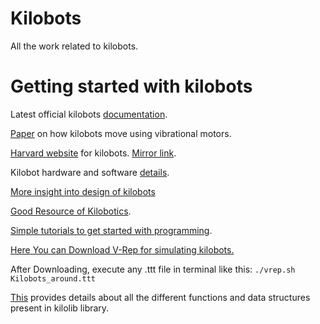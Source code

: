 # Kilobots
All the work related to kilobots.
# Getting started with kilobots
Latest official kilobots [documentation](https://www.k-team.com/mobile-robotics-products/kilobot).

[Paper](http://csl-ep.mech.ntua.gr/pdf_ps/ICRA206.pdf) on how kilobots move using vibrational motors.

[Harvard website](https://ssr.seas.harvard.edu/kilobots) for kilobots. [Mirror link](http://www.eecs.harvard.edu/ssr/projects/progSA/kilobot.html).

Kilobot hardware and software [details](https://projects.iq.harvard.edu/files/ssr/files/kilobot_documents.zip).  

[More insight into design of kilobots](https://github.com/Swarm-IITKgp/kilobots/blob/master/maker-a-kilobot-swarm.pdf)

[Good Resource of Kilobotics](http://home.iitb.ac.in/~anuragg/files/kilobotics.pdf).

[Simple tutorials to get started with programming](https://www.kilobotics.com/labs#lab4-orbit).

[Here You can Download V-Rep for simulating kilobots.](http://www.coppeliarobotics.com/downloads.html)

After Downloading, execute any .ttt file in terminal like this:
`./vrep.sh Kilobots_around.ttt`

[This](https://www.kilobotics.com/docs/index.html) provides details about all the different functions and data structures present in kilolib library.

